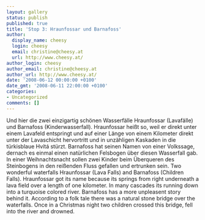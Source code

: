 ```yaml
---
layout: gallery
status: publish
published: true
title: 'Stop 3: Hraunfossar und Barnafoss'
author:
  display_name: cheesy
  login: cheesy
  email: christine@cheesy.at
  url: http://www.cheesy.at/
author_login: cheesy
author_email: christine@cheesy.at
author_url: http://www.cheesy.at/
date: '2008-06-12 00:00:00 +0100'
date_gmt: '2008-06-11 22:00:00 +0100'
categories:
- Uncategorized
comments: []
---
```

<!--:de-->Und hier die zwei einzigartig schönen Wasserfälle Hraunfossar (Lavafälle) und Barnafoss (Kinderwasserfall). Hraunfossar heißt so, weil er direkt unter einem Lavafeld entspringt und auf einer Länge von einem Kilometer direkt unter der Lavaschicht hervortritt und in unzähligen Kaskaden in die türkisblaue Hvítá stürzt. Barnafoss hat seinen Namen von einer Volkssage, dernach es einmal einen natürlichen Felsbogen über diesen Wasserfall gab. In einer Weihnachtsnacht sollen zwei Kinder beim Überqueren des Steinbogens in den reißenden Fluss gefallen und ertrunken sein.
<!--:--><!--:en-->Two wonderful waterfalls Hraunfossar (Lava Falls) and Barnafoss (Children Falls). Hraunfossar got its name because its springs from right underneath a lava field over a length of one kilometer. In many cascades its running down into a turquoise colored river. Barnafoss has a more unpleasent story behind it. According to a folk tale there was a natural stone bridge over the waterfalls. Once in a Christmas night two children crossed this bridge, fell into the river and drowned.
<!--:-->
